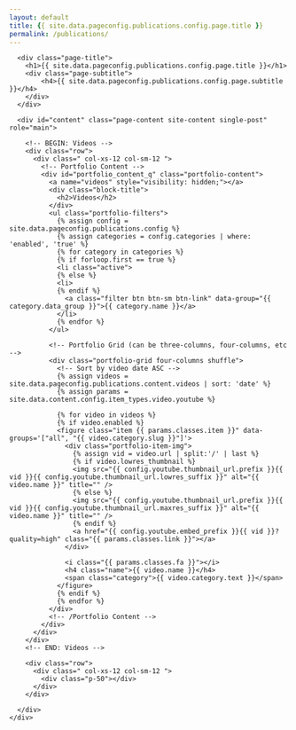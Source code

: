 ```yaml
---
layout: default
title: {{ site.data.pageconfig.publications.config.page.title }}
permalink: /publications/
---
```


<div id="main" class="site-main">
  <div id="main-content" class="single-page-content">
    <div id="primary" class="content-area">

      <div class="page-title">
        <h1>{{ site.data.pageconfig.publications.config.page.title }}</h1>
        <div class="page-subtitle">
            <h4>{{ site.data.pageconfig.publications.config.page.subtitle }}</h4>
        </div>
      </div>

      <div id="content" class="page-content site-content single-post" role="main">
        
        <!-- BEGIN: Videos -->
        <div class="row">
          <div class=" col-xs-12 col-sm-12 ">
            <!-- Portfolio Content -->
            <div id="portfolio_content_q" class="portfolio-content">
              <a name="videos" style="visibility: hidden;"></a>
              <div class="block-title">
                <h2>Videos</h2>
              </div>
              <ul class="portfolio-filters">
                {% assign config = site.data.pageconfig.publications.config %}
                {% assign categories = config.categories | where: 'enabled', 'true' %}
                {% for category in categories %}
                {% if forloop.first == true %}
                <li class="active">
                {% else %}
                <li>
                {% endif %}
                  <a class="filter btn btn-sm btn-link" data-group="{{ category.data_group }}">{{ category.name }}</a>
                </li>
                {% endfor %}
              </ul>

              <!-- Portfolio Grid (can be three-columns, four-columns, etc -->
              <div class="portfolio-grid four-columns shuffle">
                <!-- Sort by video date ASC -->
                {% assign videos = site.data.pageconfig.publications.content.videos | sort: 'date' %}
                {% assign params = site.data.content.config.item_types.video.youtube %}

                {% for video in videos %}
                {% if video.enabled %}
                <figure class="item {{ params.classes.item }}" data-groups='["all", "{{ video.category.slug }}"]'>
                  <div class="portfolio-item-img">
                    {% assign vid = video.url | split:'/' | last %}
                    {% if video.lowres_thumbnail %}
                    <img src="{{ config.youtube.thumbnail_url.prefix }}{{ vid }}{{ config.youtube.thumbnail_url.lowres_suffix }}" alt="{{ video.name }}" title="" />
                    {% else %}
                    <img src="{{ config.youtube.thumbnail_url.prefix }}{{ vid }}{{ config.youtube.thumbnail_url.maxres_suffix }}" alt="{{ video.name }}" title="" />
                    {% endif %}
                    <a href="{{ config.youtube.embed_prefix }}{{ vid }}?quality=high" class="{{ params.classes.link }}"></a>
                  </div>

                  <i class="{{ params.classes.fa }}"></i>
                  <h4 class="name">{{ video.name }}</h4>
                  <span class="category">{{ video.category.text }}</span>
                </figure>
                {% endif %}
                {% endfor %}
              </div>
              <!-- /Portfolio Content -->
            </div>
          </div>
        </div>
        <!-- END: Videos -->

        <div class="row">
          <div class=" col-xs-12 col-sm-12 ">
            <div class="p-50"></div>
          </div>
        </div>

      </div>
    </div>
  </div>
</div>